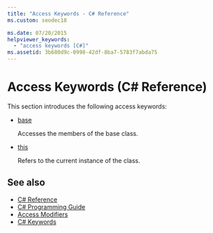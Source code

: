 ```yaml
---
title: "Access Keywords - C# Reference"
ms.custom: seodec18

ms.date: 07/20/2015
helpviewer_keywords: 
  - "access keywords [C#]"
ms.assetid: 3b680d9c-0998-42df-8ba7-5783f7abda75
---
```

# Access Keywords (C# Reference)
This section introduces the following access keywords:  
  
- [base](../../../csharp/language-reference/keywords/base.md)  
  
     Accesses the members of the base class.  
  
- [this](../../../csharp/language-reference/keywords/this.md)  
  
     Refers to the current instance of the class.  
  
## See also

- [C# Reference](../../../csharp/language-reference/index.md)
- [C# Programming Guide](../../../csharp/programming-guide/index.md)
- [Access Modifiers](../../../csharp/language-reference/keywords/access-modifiers.md)
- [C# Keywords](../../../csharp/language-reference/keywords/index.md)
